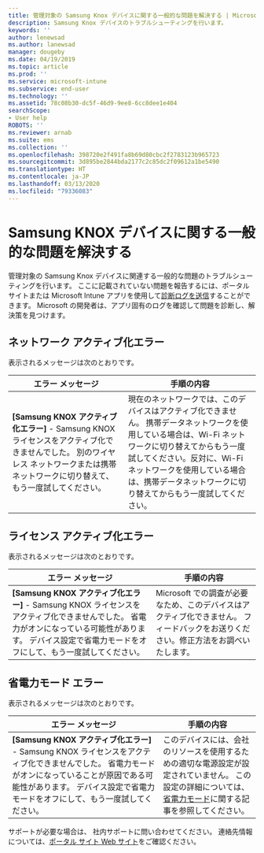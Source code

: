 ```yaml
---
title: 管理対象の Samsung Knox デバイスに関する一般的な問題を解決する | Microsoft Docs
description: Samsung Knox デバイスのトラブルシューティングを行います。
keywords: ''
author: lenewsad
ms.author: lanewsad
manager: dougeby
ms.date: 04/19/2019
ms.topic: article
ms.prod: ''
ms.service: microsoft-intune
ms.subservice: end-user
ms.technology: ''
ms.assetid: 78c08b30-dc5f-46d9-9ee8-6cc8dee1e404
searchScope:
- User help
ROBOTS: ''
ms.reviewer: arnab
ms.suite: ems
ms.collection: ''
ms.openlocfilehash: 398720e2f491fa8b69d80cbc2f2783123b965723
ms.sourcegitcommit: 3d895be2844bda2177c2c85dc2f09612a1be5490
ms.translationtype: HT
ms.contentlocale: ja-JP
ms.lasthandoff: 03/13/2020
ms.locfileid: "79336083"
---
```

# <a name="fix-common-issues-with-your-samsung-knox-device"></a>Samsung KNOX デバイスに関する一般的な問題を解決する

管理対象の Samsung Knox デバイスに関連する一般的な問題のトラブルシューティングを行います。 ここに記載されていない問題を報告するには、ポータル サイトまたは Microsoft Intune アプリを使用して[診断ログを送信](send-logs-to-microsoft-android.md)することができます。 Microsoft の開発者は、アプリ固有のログを確認して問題を診断し、解決策を見つけます。    

## <a name="network-activation-error"></a>ネットワーク アクティブ化エラー  

表示されるメッセージは次のとおりです。

|エラー メッセージ|手順の内容|
|---|---|
|**[Samsung KNOX アクティブ化エラー]** - Samsung KNOX ライセンスをアクティブ化できませんでした。 別のワイヤレス ネットワークまたは携帯ネットワークに切り替えて、もう一度試してください。|現在のネットワークでは、このデバイスはアクティブ化できません。 携帯データネットワークを使用している場合は、Wi-Fi ネットワークに切り替えてからもう一度試してください。反対に、Wi-Fi ネットワークを使用している場合は、携帯データネットワークに切り替えてからもう一度試してください。|

## <a name="license-activation-error"></a>ライセンス アクティブ化エラー

表示されるメッセージは次のとおりです。

|エラー メッセージ|手順の内容|
|---|---|
|**[Samsung KNOX アクティブ化エラー]** - Samsung KNOX ライセンスをアクティブ化できませんでした。 省電力がオンになっている可能性があります。 デバイス設定で省電力モードをオフにして、もう一度試してください。|Microsoft での調査が必要なため、このデバイスはアクティブ化できません。 フィードバックをお送りください。修正方法をお調べいたします。|

## <a name="power-saving-mode-error"></a>省電力モード エラー

表示されるメッセージは次のとおりです。

|エラー メッセージ|手順の内容|
|---|---|
|**[Samsung KNOX アクティブ化エラー]** - Samsung KNOX ライセンスをアクティブ化できませんでした。 省電力モードがオンになっていることが原因である可能性があります。 デバイス設定で省電力モードをオフにして、もう一度試してください。 |このデバイスには、会社のリソースを使用するための適切な電源設定が設定されていません。 この設定の詳細については、[省電力モード](https://go.microsoft.com/fwlink/?linkid=2077422&clcid=0x409)に関する記事を参照してください。|  

サポートが必要な場合は、 社内サポートに問い合わせてください。 連絡先情報については、[ポータル サイト Web サイト](https://go.microsoft.com/fwlink/?linkid=2010980)をご確認ください。
